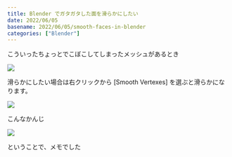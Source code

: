 ```yaml
---
title: Blender でガタガタした面を滑らかにしたい
date: 2022/06/05
basename: 2022/06/05/smooth-faces-in-blender
categories: ["Blender"]
---
```


こういったちょっとでこぼこしてしまったメッシュがあるとき

![](https://assets.natsuneko.blog/images/20220605/202206051238.png?height=450px)

滑らかにしたい場合は右クリックから [Smooth Vertexes] を選ぶと滑らかになります。

![](https://assets.natsuneko.blog/images/20220605/202206051240.png?height=450)

こんなかんじ

![](https://assets.natsuneko.blog/images/20220605/202206051241.png?height=450)

ということで、メモでした
